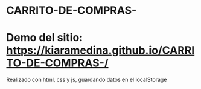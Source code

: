 # CARRITO-DE-COMPRAS-
# Demo del sitio: https://kiaramedina.github.io/CARRITO-DE-COMPRAS-/
Realizado con html, css y js, guardando datos en el localStorage
